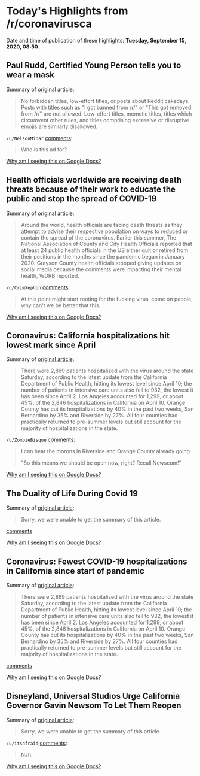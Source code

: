 # Today's Highlights from /r/coronavirusca

Date and time of publication of these highlights: **Tuesday, September 15, 2020, 08:50**.

## Paul Rudd, Certified Young Person tells you to wear a mask

Summary of [original article](https://v.redd.it/kg6gjfhsm6n51):

> No forbidden titles, low-effort titles, or posts about Reddit cakedays. Posts with titles such as "I got banned from /r/" or "This got removed from /r/" are not allowed. Low-effort titles, memetic titles, titles which circumvent other rules, and titles comprising excessive or disruptive emojis are similarly disallowed.

`/u/NelsonMinar` [comments](https://www.reddit.com/r/CoronavirusCA/comments/it1epe/paul_rudd_certified_young_person_tells_you_to/):

> Who is this ad for?

[Why am I seeing this on Google Docs?](https://docs.google.com/document/d/1Dc6We63vOXIZsc0op-Bt4abqkYjXzOigalQqFxmvvbM/edit?usp=sharing)

## Health officials worldwide are receiving death threats because of their work to educate the public and stop the spread of COVID-19

Summary of [original article](https://www.businessinsider.com/health-officials-worldwide-receive-death-threats-for-covid-19-response-2020-9):

> Around the world, health officials are facing death threats as they attempt to advise their respective population on ways to reduced or contain the spread of the coronavirus. Earlier this summer, The National Association of County and City Health Officials reported that at least 24 public health officials in the US either quit or retired from their positions in the months since the pandemic began in January 2020. Grayson County health officials stopped giving updates on social media because the comments were impacting their mental health, WDRB reported.

`/u/CrimXephon` [comments](https://www.reddit.com/r/CoronavirusCA/comments/it5f75/health_officials_worldwide_are_receiving_death/):

> At this point might start rooting for the fucking virus, come on people, why can't we be better that this.

[Why am I seeing this on Google Docs?](https://docs.google.com/document/d/1Dc6We63vOXIZsc0op-Bt4abqkYjXzOigalQqFxmvvbM/edit?usp=sharing)

## Coronavirus: California hospitalizations hit lowest mark since April

Summary of [original article](https://www.mercurynews.com/coronavirus-fewest-covid-19-hospitalizations-in-california-since-start-of-pandemic):

> There were 2,869 patients hospitalized with the virus around the state Saturday, according to the latest update from the California Department of Public Health, hitting its lowest level since April 10; the number of patients in intensive care units also fell to 932, the lowest it has been since April 2. Los Angeles accounted for 1,299, or about 45%, of the 2,846 hospitalizations in California on April 10. Orange County has cut its hospitalizations by 40% in the past two weeks, San Bernardino by 35% and Riverside by 27%. All four counties had practically returned to pre-summer levels but still account for the majority of hospitalizations in the state.

`/u/ZombieBisque` [comments](https://www.reddit.com/r/CoronavirusCA/comments/isrywa/coronavirus_california_hospitalizations_hit/):

> I can hear the morons in Riverside and Orange County already going
> 
> "So this means we should be open now, right?  Recall Newscum!"

[Why am I seeing this on Google Docs?](https://docs.google.com/document/d/1Dc6We63vOXIZsc0op-Bt4abqkYjXzOigalQqFxmvvbM/edit?usp=sharing)

## The Duality of Life During Covid 19

Summary of [original article](https://i.redd.it/1n5p8qpk9kl51.jpg):

> Sorry, we were unable to get the summary of this article.

[comments](https://www.reddit.com/r/CoronavirusCA/comments/ita4wn/the_duality_of_life_during_covid_19/)

[Why am I seeing this on Google Docs?](https://docs.google.com/document/d/1Dc6We63vOXIZsc0op-Bt4abqkYjXzOigalQqFxmvvbM/edit?usp=sharing)

## Coronavirus: Fewest COVID-19 hospitalizations in California since start of pandemic

Summary of [original article](https://www.mercurynews.com/2020/09/14/coronavirus-fewest-covid-19-hospitalizations-in-california-since-start-of-pandemic/):

> There were 2,869 patients hospitalized with the virus around the state Saturday, according to the latest update from the California Department of Public Health, hitting its lowest level since April 10; the number of patients in intensive care units also fell to 932, the lowest it has been since April 2. Los Angeles accounted for 1,299, or about 45%, of the 2,846 hospitalizations in California on April 10. Orange County has cut its hospitalizations by 40% in the past two weeks, San Bernardino by 35% and Riverside by 27%. All four counties had practically returned to pre-summer levels but still account for the majority of hospitalizations in the state.

[comments](https://www.reddit.com/r/CoronavirusCA/comments/it3ft9/coronavirus_fewest_covid19_hospitalizations_in/)

[Why am I seeing this on Google Docs?](https://docs.google.com/document/d/1Dc6We63vOXIZsc0op-Bt4abqkYjXzOigalQqFxmvvbM/edit?usp=sharing)

## Disneyland, Universal Studios Urge California Governor Gavin Newsom To Let Them Reopen

Summary of [original article](https://deadline.com/2020/09/disneyland-universal-studios-california-governor-gavin-newsom-to-let-them-reopen-1234576799/):

> Sorry, we were unable to get the summary of this article.

`/u/itsafraid` [comments](https://www.reddit.com/r/CoronavirusCA/comments/it6b0a/disneyland_universal_studios_urge_california/):

> Nah.

[Why am I seeing this on Google Docs?](https://docs.google.com/document/d/1Dc6We63vOXIZsc0op-Bt4abqkYjXzOigalQqFxmvvbM/edit?usp=sharing)

